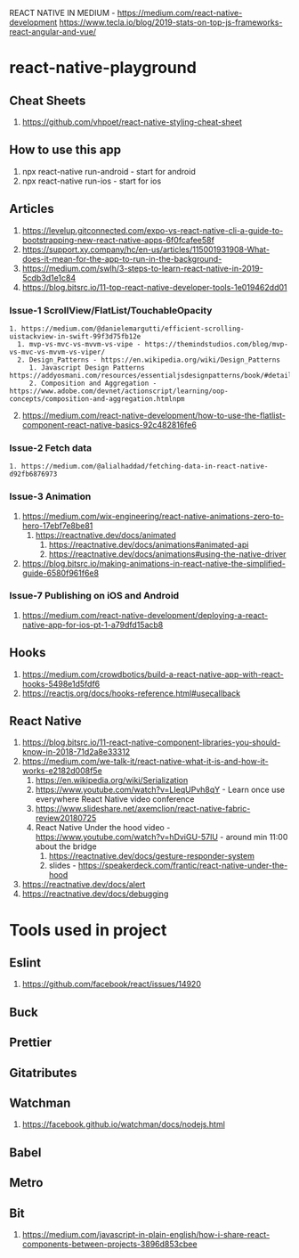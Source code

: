 REACT NATIVE IN MEDIUM - https://medium.com/react-native-development
https://www.tecla.io/blog/2019-stats-on-top-js-frameworks-react-angular-and-vue/

# react-native-playground

## Cheat Sheets

1. https://github.com/vhpoet/react-native-styling-cheat-sheet

## How to use this app

1. npx react-native run-android - start for android
2. npx react-native run-ios - start for ios

## Articles

1. https://levelup.gitconnected.com/expo-vs-react-native-cli-a-guide-to-bootstrapping-new-react-native-apps-6f0fcafee58f
2. https://support.xy.company/hc/en-us/articles/115001931908-What-does-it-mean-for-the-app-to-run-in-the-background-
3. https://medium.com/swlh/3-steps-to-learn-react-native-in-2019-5cdb3d1e1c84
4. https://blog.bitsrc.io/11-top-react-native-developer-tools-1e019462dd01

### Issue-1 ScrollView/FlatList/TouchableOpacity

    1. https://medium.com/@danielemargutti/efficient-scrolling-uistackview-in-swift-99f3d75fb12e
      1. mvp-vs-mvc-vs-mvvm-vs-vipe - https://themindstudios.com/blog/mvp-vs-mvc-vs-mvvm-vs-viper/
      2. Design_Patterns - https://en.wikipedia.org/wiki/Design_Patterns
         1. Javascript Design Patterns https://addyosmani.com/resources/essentialjsdesignpatterns/book/#detailnamespacing
         2. Composition and Aggregation - https://www.adobe.com/devnet/actionscript/learning/oop-concepts/composition-and-aggregation.htmlnpm

2.  https://medium.com/react-native-development/how-to-use-the-flatlist-component-react-native-basics-92c482816fe6

### Issue-2 Fetch data

    1. https://medium.com/@alialhaddad/fetching-data-in-react-native-d92fb6876973

### Issue-3 Animation

1. https://medium.com/wix-engineering/react-native-animations-zero-to-hero-17ebf7e8be81
   1. https://reactnative.dev/docs/animated
      1. https://reactnative.dev/docs/animations#animated-api
      2. https://reactnative.dev/docs/animations#using-the-native-driver
2. https://blog.bitsrc.io/making-animations-in-react-native-the-simplified-guide-6580f961f6e8

### Issue-7 Publishing on iOS and Android
   1. https://medium.com/react-native-development/deploying-a-react-native-app-for-ios-pt-1-a79dfd15acb8 

## Hooks

1. https://medium.com/crowdbotics/build-a-react-native-app-with-react-hooks-5498e1d5fdf6
2. https://reactjs.org/docs/hooks-reference.html#usecallback

## React Native

1. https://blog.bitsrc.io/11-react-native-component-libraries-you-should-know-in-2018-71d2a8e33312
2. https://medium.com/we-talk-it/react-native-what-it-is-and-how-it-works-e2182d008f5e
   1. https://en.wikipedia.org/wiki/Serialization
   2. https://www.youtube.com/watch?v=LIeqUPvh8qY - Learn once use everywhere React Native video conference
   3. https://www.slideshare.net/axemclion/react-native-fabric-review20180725
   4. React Native Under the hood video - https://www.youtube.com/watch?v=hDviGU-57lU - around min 11:00 about the bridge
      1. https://reactnative.dev/docs/gesture-responder-system
      2. slides - https://speakerdeck.com/frantic/react-native-under-the-hood
3. https://reactnative.dev/docs/alert
4. https://reactnative.dev/docs/debugging

# Tools used in project

## Eslint

1. https://github.com/facebook/react/issues/14920

## Buck

## Prettier

## Gitatributes

## Watchman

1. https://facebook.github.io/watchman/docs/nodejs.html

## Babel

## Metro

## Bit

1.  https://medium.com/javascript-in-plain-english/how-i-share-react-components-between-projects-3896d853cbee
